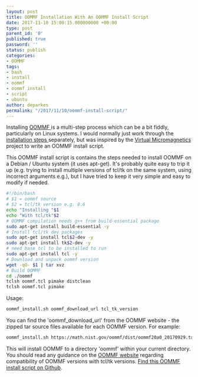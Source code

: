 ```yaml
---
layout: post
title: OOMMF Installation With An OOMMF Install Script
date: 2017-11-10 15:00:15.000000000 +00:00
type: post
parent_id: '0'
published: true
password: ''
status: publish
categories:
- OOMMF
tags:
- bash
- install
- oommf
- oommf install
- script
- ubuntu
author: deparkes
permalink: "/2017/11/10/oommf-install-script/"
---
```

Installing <a href="https://math.nist.gov/oommf/oommf.html">OOMMF </a>is a multi-step process which can be a bit fiddly, particularly on Linux systems. I would normally just work through the <a href="{{site.baseurl}}/2014/05/18/oommf-tutorial-part-1-install-oommf-and-tcltk/">installation steps </a>separately, but was inspired by the <a href="https://virtual-micromagnetics.readthedocs.io/en/development/">Virtual Micromagnetics</a> project to write an OOMMF install script.

This OOMMF install script is contains the steps needed to install OOMMF on a Debian / Ubuntu system (it uses apt-get). It's probably quite easy to trip it up (e.g. trying to install multiple versions of tcl/tk on the same system, using incorrect arguments e.g.), but I have tried to keep it very simple and easy to modify if needed.

```bash
#!/bin/bash
# $1 = oommf source
# $2 = tcl/tk version e.g. 8.6
echo "Installing "$1
echo "With tcl/tk"$2
# OOMMF compilation needs g++ from build-essential package
sudo apt-get install build-essential -y
# Install tcl/tk dev packages
sudo apt-get install tcl$2-dev -y
sudo apt-get install tk$2-dev -y
# need base tcl to be installed to run
sudo apt-get install tcl -y
# Download and unpack oommf version
wget -qO- $1 | tar xvz
# Build OOMMF
cd ./oommf
tclsh oommf.tcl pimake distclean
tclsh oommf.tcl pimake
```

Usage:

```bash
oommf_install.sh oommf_download_url tcl_tk_version
```

You can find the 'oommf_download_url' from the OOMMF website - the zipped tar source files available for each OOMMF version.
For example:

```bash
oommf_install.sh https://math.nist.gov/oommf/dist/oommf20a0_20170929.tar.gz 3.6
```

This will install OOMMF to a directory 'oommf' within your current directory. You should read any guidance on the <a href="https://math.nist.gov/oommf/oommf.html">OOMMF website</a> regarding compatibility of OOMMF versions with tcl/tk versions.
<a href="https://github.com/deparkes/oommf_install/blob/master/install_oommf.sh">Find this OOMMF install script on Github</a>.
